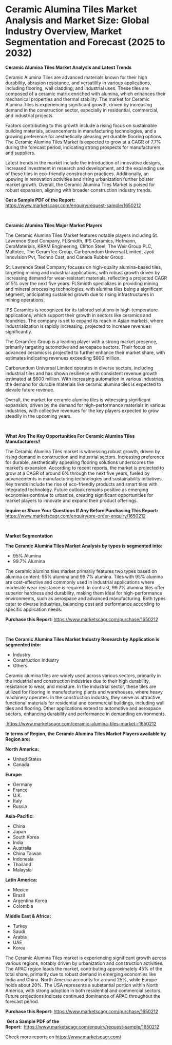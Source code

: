 <p><h1>Ceramic Alumina Tiles Market Analysis and Market Size: Global Industry Overview, Market Segmentation and Forecast (2025 to 2032)</h1></p><p><strong>Ceramic Alumina Tiles Market Analysis and Latest Trends</strong></p>
<p><p>Ceramic Alumina Tiles are advanced materials known for their high durability, abrasion resistance, and versatility in various applications, including flooring, wall cladding, and industrial uses. These tiles are composed of a ceramic matrix enriched with alumina, which enhances their mechanical properties and thermal stability. The market for Ceramic Alumina Tiles is experiencing significant growth, driven by increasing demand in the construction sector, especially in residential, commercial, and industrial projects. </p><p>Factors contributing to this growth include a rising focus on sustainable building materials, advancements in manufacturing technologies, and a growing preference for aesthetically pleasing yet durable flooring options. The Ceramic Alumina Tiles Market is expected to grow at a CAGR of 7.7% during the forecast period, indicating strong prospects for manufacturers and suppliers. </p><p>Latest trends in the market include the introduction of innovative designs, increased investment in research and development, and the expanding use of these tiles in eco-friendly construction practices. Additionally, an upswing in renovation activities and rising urbanization further bolster market growth. Overall, the Ceramic Alumina Tiles Market is poised for robust expansion, aligning with broader construction industry trends.</p></p>
<p><strong>Get a Sample PDF of the Report:&nbsp;</strong> <a href="https://www.marketscagr.com/enquiry/request-sample/1650212?utm_campaign=3098&utm_medium=2&utm_source=Github&utm_content=ia&utm_term=31032025&utm_id=ceramic-alumina-tiles">https://www.marketscagr.com/enquiry/request-sample/1650212</a></p>
<p>&nbsp;</p>
<p><strong>Ceramic Alumina Tiles Major Market Players</strong></p>
<p><p>The Ceramic Alumina Tiles Market features notable players including St. Lawrence Steel Company, FLSmidth, IPS Ceramics, Hofmann, CeraMaterials, KRAM Engineering, Clifton Steel, The Weir Group PLC, Multotec, The CeramTec Group, Carborundum Universal Limited, Jyoti Innovision Pvt, Techno Cast, and Canada Rubber Group. </p><p>St. Lawrence Steel Company focuses on high-quality alumina-based tiles, targeting mining and industrial applications, with robust growth driven by increasing demand for wear-resistant materials, reflecting a projected CAGR of 5% over the next five years. FLSmidth specializes in providing mining and mineral processing technologies, with alumina tiles being a significant segment, anticipating sustained growth due to rising infrastructures in mining operations.</p><p>IPS Ceramics is recognized for its tailored solutions in high-temperature applications, which support their growth in sectors like ceramics and foundries. The company is set to expand its reach in Asian markets, where industrialization is rapidly increasing, projected to increase revenues significantly.</p><p>The CeramTec Group is a leading player with a strong market presence, primarily targeting automotive and aerospace sectors. Their focus on advanced ceramics is projected to further enhance their market share, with estimates indicating revenues exceeding $800 million.</p><p>Carborundum Universal Limited operates in diverse sectors, including industrial tiles and has shown resilience with consistent revenue growth estimated at $600 million. With increasing automation in various industries, the demand for durable materials like ceramic alumina tiles is expected to elevate future revenue.</p><p>Overall, the market for ceramic alumina tiles is witnessing significant expansion, driven by the demand for high-performance materials in various industries, with collective revenues for the key players expected to grow steadily in the upcoming years.</p></p>
<p>&nbsp;</p>
<p><strong>What Are The Key Opportunities For Ceramic Alumina Tiles Manufacturers?</strong></p>
<p><p>The Ceramic Alumina Tiles market is witnessing robust growth, driven by rising demand in construction and industrial sectors. Increasing preference for durable, aesthetically appealing flooring solutions underscores the market’s expansion. According to recent reports, the market is projected to grow at a CAGR of around 6% through the next five years, fueled by advancements in manufacturing technologies and sustainability initiatives. Key trends include the rise of eco-friendly products and smart tiles with integrated technology. Future outlook remains positive as emerging economies continue to urbanize, creating significant opportunities for market players to innovate and expand their product offerings.</p></p>
<p><strong>Inquire or Share Your Questions If Any Before Purchasing This Report:</strong> <a href="https://www.marketscagr.com/enquiry/pre-order-enquiry/1650212?utm_campaign=3098&utm_medium=2&utm_source=Github&utm_content=ia&utm_term=31032025&utm_id=ceramic-alumina-tiles">https://www.marketscagr.com/enquiry/pre-order-enquiry/1650212</a></p>
<p>&nbsp;</p>
<p><strong>Market Segmentation</strong></p>
<p><strong>The Ceramic Alumina Tiles Market Analysis by types is segmented into:</strong></p>
<p><ul><li>95% Alumina</li><li>99.7% Alumina</li></ul></p>
<p><p>The ceramic alumina tiles market primarily features two types based on alumina content: 95% alumina and 99.7% alumina. Tiles with 95% alumina are cost-effective and commonly used in industrial applications where moderate wear resistance is required. In contrast, 99.7% alumina tiles offer superior hardness and durability, making them ideal for high-performance environments, such as aerospace and advanced manufacturing. Both types cater to diverse industries, balancing cost and performance according to specific application needs.</p></p>
<p><strong>Purchase this Report:&nbsp;</strong><a href="https://www.marketscagr.com/purchase/1650212?utm_campaign=3098&utm_medium=2&utm_source=Github&utm_content=ia&utm_term=31032025&utm_id=ceramic-alumina-tiles">https://www.marketscagr.com/purchase/1650212</a></p>
<p>&nbsp;</p>
<p><strong>The Ceramic Alumina Tiles Market Industry Research by Application is segmented into:</strong></p>
<p><ul><li>Industry</li><li>Construction Industry</li><li>Others</li></ul></p>
<p><p>Ceramic alumina tiles are widely used across various sectors, primarily in the industrial and construction industries due to their high durability, resistance to wear, and moisture. In the industrial sector, these tiles are utilized for flooring in manufacturing plants and warehouses, where heavy machinery operates. In the construction industry, they serve as attractive, functional materials for residential and commercial buildings, including wall tiles and flooring. Other applications extend to automotive and aerospace sectors, enhancing durability and performance in demanding environments.</p></p>
<p><a href="https://www.marketscagr.com/ceramic-alumina-tiles-market-r1650212?utm_campaign=3098&utm_medium=2&utm_source=Github&utm_content=ia&utm_term=31032025&utm_id=ceramic-alumina-tiles">&nbsp;https://www.marketscagr.com/ceramic-alumina-tiles-market-r1650212</a></p>
<p><strong>In terms of Region, the Ceramic Alumina Tiles Market Players available by Region are:</strong></p>
<p>
    <p> <strong> North America: </strong>
        <ul>
            <li>United States</li>
            <li>Canada</li>
        </ul>
        </p> 
    <p> <strong> Europe: </strong>
        <ul>
            <li>Germany</li>
            <li>France</li>
            <li>U.K.</li>
            <li>Italy</li>
            <li>Russia</li>
        </ul>
        </p> 
    <p> <strong> Asia-Pacific: </strong>
        <ul>
            <li>China</li>
            <li>Japan</li>
            <li>South Korea</li>
            <li>India</li>
            <li>Australia</li>
            <li>China Taiwan</li>
            <li>Indonesia</li>
            <li>Thailand</li>
            <li>Malaysia</li>
        </ul>
        </p> 
    <p> <strong> Latin America: </strong>
        <ul>
            <li>Mexico</li>
            <li>Brazil</li>
            <li>Argentina Korea</li>
            <li>Colombia</li>
        </ul>
        </p> 
    <p> <strong> Middle East & Africa: </strong>
        <ul>
            <li>Turkey</li>
            <li>Saudi</li>
            <li>Arabia</li>
            <li>UAE</li>
            <li>Korea</li>
        </ul>
    </p>
    </p>
<p><p>The Ceramic Alumina Tiles market is experiencing significant growth across various regions, notably driven by urbanization and construction activities. The APAC region leads the market, contributing approximately 45% of the total share, primarily due to robust demand in emerging economies like India and China. North America accounts for around 25%, while Europe holds about 20%. The USA represents a substantial portion within North America, with strong adoption in both residential and commercial sectors. Future projections indicate continued dominance of APAC throughout the forecast period.</p></p>
<p><strong>Purchase this Report: </strong><a href="https://www.marketscagr.com/purchase/1650212?utm_campaign=3098&utm_medium=2&utm_source=Github&utm_content=ia&utm_term=31032025&utm_id=ceramic-alumina-tiles">https://www.marketscagr.com/purchase/1650212</a></p>
<p>&nbsp;<strong>Get a Sample PDF of the Report:&nbsp;&nbsp;</strong><a href="https://www.marketscagr.com/enquiry/request-sample/1650212?utm_campaign=3098&utm_medium=2&utm_source=Github&utm_content=ia&utm_term=31032025&utm_id=ceramic-alumina-tiles">https://www.marketscagr.com/enquiry/request-sample/1650212</a></p>
<p><strong></strong></p>
<p>Check more reports on <a href="https://www.marketscagr.com/?utm_campaign=3098&utm_medium=2&utm_source=Github&utm_content=ia&utm_term=31032025&utm_id=ceramic-alumina-tiles">https://www.marketscagr.com/</a></p>